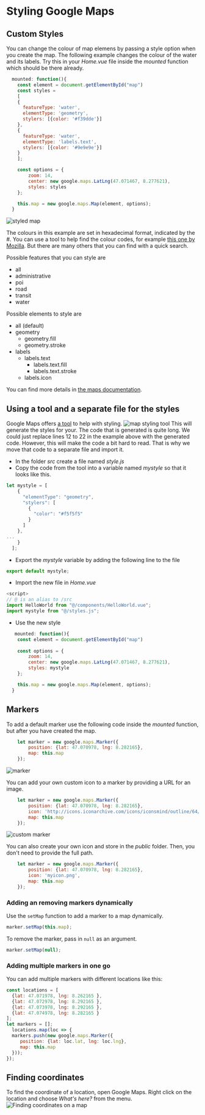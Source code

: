 # Styling Google Maps

## Custom Styles

You can change the colour of map elemens by passing a style option when you create the map. The following example changes the colour
of the water and its labels. Try this in your *Home.vue* file inside the *mounted* function which should be there already.

```javascript
  mounted: function(){
    const element = document.getElementById("map")
    const styles = 
    [
    {
      featureType: 'water',
      elementType: 'geometry',
      stylers: [{color: '#f39dde'}]
    },
    {
      featureType: 'water',
      elementType: 'labels.text',
      stylers: [{color: '#9e9e9e'}]
    }
    ];

    const options = {
        zoom: 14,
        center: new google.maps.LatLng(47.071467, 8.277621),
        styles: styles
    };

    this.map = new google.maps.Map(element, options);
  }
```
![styled map](/public/styles.png)

The colours in this example are set in hexadecimal format, indicated by the #. You can use a tool to help find the colour codes, for example [this one by Mozilla](https://developer.mozilla.org/en-US/docs/Web/CSS/CSS_Colors/Color_picker_tool). But there are many others that you can find with a quick search.

Possible features that you can style are
* all
* administrative
* poi
* road
* transit
* water

Possible elements to style are 
* all (default)
* geometry
  * geometry.fill
  * geometry.stroke
* labels
  * labels.text
    * labels.text.fill
    * labels.text.stroke
  * labels.icon


You can find more details in [the maps documentation](https://developers.google.com/maps/documentation/javascript/style-reference).

## Using a tool and a separate file for the styles
Google Maps offers [a tool](https://mapstyle.withgoogle.com/) to help with styling. 
![map styling tool](/public/tool.png)
This will generate the styles for your. The code that is generated is quite long. We could just replace lines 12 to 22 in the example above with the generated code. However, this will make the code a bit hard to read. That is why we move that code to a separate file and import it.
* In the folder *src* create a file named *style.js*
* Copy the code from the tool into a variable named *mystyle* so that it looks like this.
```javascript
let mystyle = [
    {
      "elementType": "geometry",
      "stylers": [
        {
          "color": "#f5f5f5"
        }
      ]
    },
...
    }
  ];
```
* Export the *mystyle* variable by adding the following line to the file
```javascript
export default mystyle;
```
* Import the new file in *Home.vue*
```javascript
<script>
// @ is an alias to /src
import HelloWorld from "@/components/HelloWorld.vue";
import mystyle from "@/styles.js";
```
* Use the new style
```javascript
   mounted: function(){
    const element = document.getElementById("map")
 
    const options = {
        zoom: 14,
        center: new google.maps.LatLng(47.071467, 8.277621),
        styles: mystyle
    };

    this.map = new google.maps.Map(element, options);
  }
```

## Markers
To add a default marker use the following code inside the *mounted* function, but after you have created the map.
```javascript
    let marker = new google.maps.Marker({
        position: {lat: 47.070978, lng: 8.282165},
        map: this.map
    });
```
![marker](/public/marker.png)

You can add your own custom icon to a marker by providing a URL for an image.
```javascript
    let marker = new google.maps.Marker({
        position: {lat: 47.070978, lng: 8.282165},
        icon: 'http://icons.iconarchive.com/icons/iconsmind/outline/64/Bicycle-icon.png',
        map: this.map
    });
```
![custom marker](/public/custom.png)

You can also create your own icon and store in the *public* folder. Then, you don't need to provide the full path.
```javascript
    let marker = new google.maps.Marker({
        position: {lat: 47.070978, lng: 8.282165},
        icon: 'myicon.png',
        map: this.map
    });
```

### Adding an removing markers dynamically
Use the `setMap` function to add a marker to a map dynamically.
```javascript
marker.setMap(this.map);
```
To remove the marker, pass in `null` as an argument.
```javascript
marker.setMap(null);
```

### Adding multiple markers in one go
You can add multiple markers with different locations like this:
```javascript
const locations = [
  {lat: 47.071978, lng: 8.262165 },
  {lat: 47.072978, lng: 8.292165 },
  {lat: 47.073978, lng: 8.292165 },
  {lat: 47.074978, lng: 8.282165 }
];
let markers = [];
  locations.map(loc => {
  markers.push(new google.maps.Marker({
     position: {lat: loc.lat, lng: loc.lng},
     map: this.map
  }));
});
```



## Finding coordinates
To find the coordinate of a location, open Google Maps. Right click on the location and choose *What's here?* from the menu.
![Finding coordinates on a map](/public/coordinates.PNG)
